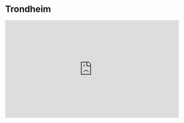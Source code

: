 # Trondheim

<!-- Copy and paste the embed code provided by YouTube here -->
<iframe width="560" height="315" src="https://www.youtube.com/watch?v=q1_wXN4TaCk" frameborder="0" allow="accelerometer; autoplay; clipboard-write; encrypted-media; gyroscope; picture-in-picture" allowfullscreen></iframe>

